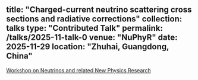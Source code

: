 title: "Charged-current neutrino scattering cross sections and radiative corrections"
collection: talks
type: "Contributed Talk"
permalink: /talks/2025-11-talk-0
venue: "NuPhyR"
date: 2025-11-29
location: "Zhuhai, Guangdong, China"
---

[Workshop on Neutrinos and related New Physics Research](https://indico.ihep.ac.cn/event/26922/)
